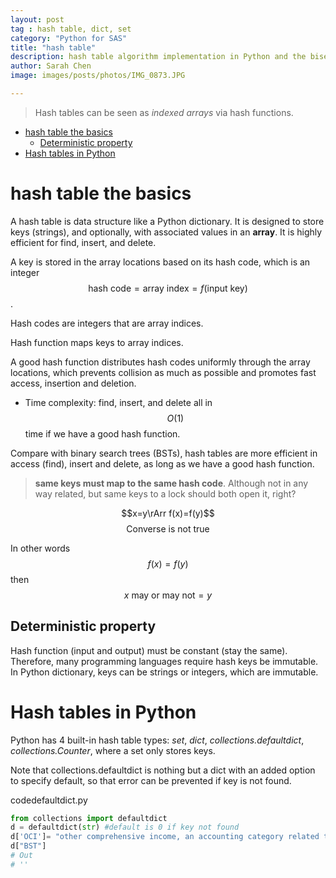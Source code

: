 ```yaml
---
layout: post
tag : hash table, dict, set
category: "Python for SAS"
title: "hash table"
description: hash table algorithm implementation in Python and the bisect library
author: Sarah Chen
image: images/posts/photos/IMG_0873.JPG

---
```

> Hash tables can be seen as *indexed arrays* via hash functions. 

- [hash table the basics](#hash-table-the-basics)
  - [Deterministic property](#deterministic-property)
- [Hash tables in Python](#hash-tables-in-python)

# hash table the basics

A hash table is data structure like a Python dictionary. It is designed to store keys (strings), and optionally, with associated values in an **array**.  It is highly efficient for find, insert, and delete. 

A key is stored in the array locations based on its hash code, which is an integer $$\text{hash code}=\text{array index}=f(\text{input key})$$.  

Hash codes are integers that are array indices. 

Hash function maps keys to array indices. 

A good hash function distributes hash codes uniformly through the array locations, which prevents collision as much as possible and promotes fast access, insertion and deletion. 

* Time complexity: find, insert, and delete all in $$O(1)$$ time if we have a good hash function.   

Compare with binary search trees (BSTs), hash tables are more efficient in access (find), insert and delete, as long as we have a good hash function. 

> **same keys must map to the same hash code**.  Although not in any way related, but same keys to a lock should both open it, right? 

$$x=y\rArr f(x)=f(y)$$
$$ \text{Converse is not true}$$

In other words
$$f(x)=f(y)$$
then
$$x \text{ may or may not}=y$$

## Deterministic property

Hash function (input and output) must be constant (stay the same).  Therefore, many programming languages require hash keys be immutable.  In Python dictionary, keys can be strings or integers, which are immutable. 

# Hash tables in Python

Python has 4 built-in hash table types: *set*, *dict*, *collections.defaultdict*, *collections.Counter*, where a set only stores keys.

Note that <span class="coding">collections.defaultdict</span> is nothing but a <span class="coding">dict</span> with an added option to specify default, so that error can be prevented if key is not found. 


<div class="code-head"><span>code</span>defaultdict.py</div>

```py
from collections import defaultdict
d = defaultdict(str) #default is 0 if key not found
d['OCI']= "other comprehensive income, an accounting category related to AFS"
d["BST"]
# Out
# ''
```